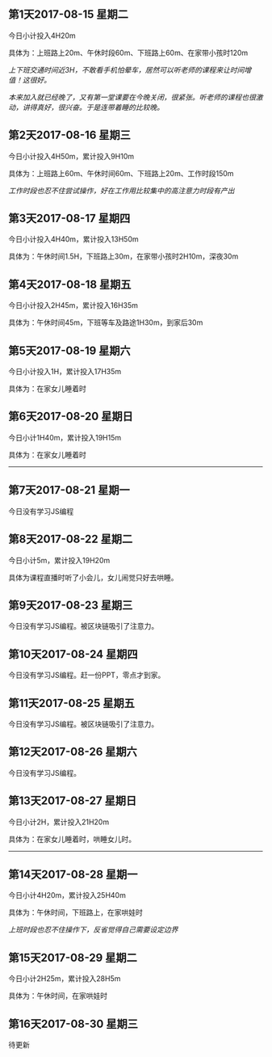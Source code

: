 ## 第1天2017-08-15 星期二

今日小计投入4H20m

具体为：上班路上20m、午休时段60m、下班路上60m、在家带小孩时120m

_上下班交通时间近3H，不敢看手机怕晕车，居然可以听老师的课程来让时间增值！这很好。_

_本来加入就已经晚了，又有第一堂课要在今晚关闭，很紧张。听老师的课程也很激动，讲得真好，很兴奋。于是连带着睡的比较晚。_

## 第2天2017-08-16 星期三

今日小计投入4H50m，累计投入9H10m

具体为：上班路上60m、午休时间60m、下班路上20m、工作时段150m

_工作时段也忍不住尝试操作，好在工作用比较集中的高注意力时段有产出_

## 第3天2017-08-17 星期四

今日小计投入4H40m，累计投入13H50m

具体为：午休时间1.5H，下班路上30m，在家带小孩时2H10m，深夜30m

## 第4天2017-08-18 星期五

今日小计投入2H45m，累计投入16H35m

具体为：午休时间45m，下班等车及路途1H30m，到家后30m

## 第5天2017-08-19 星期六

今日小计投入1H，累计投入17H35m

具体为：在家女儿睡着时

## 第6天2017-08-20 星期日

今日小计1H40m，累计投入19H15m

具体为：在家女儿睡着时

---

## 第7天2017-08-21 星期一

今日没有学习JS编程

## 第8天2017-08-22 星期二

今日小计5m，累计投入19H20m

具体为课程直播时听了小会儿，女儿闹觉只好去哄睡。

## 第9天2017-08-23 星期三

今日没有学习JS编程。被区块链吸引了注意力。

## 第10天2017-08-24 星期四

今日没有学习JS编程。赶一份PPT，零点才到家。

## 第11天2017-08-25 星期五

今日没有学习JS编程。被区块链吸引了注意力。

## 第12天2017-08-26 星期六

今日没有学习JS编程。

## 第13天2017-08-27 星期日

今日小计2H，累计投入21H20m

具体为：在家女儿睡着时，哄睡女儿时。

---

## 第14天2017-08-28 星期一

今日小计4H20m，累计投入25H40m

具体为：午休时间，下班路上，在家哄娃时

_上班时段也忍不住操作下，反省觉得自己需要设定边界_

## 第15天2017-08-29 星期二

今日小计2H25m，累计投入28H5m

具体为：午休时间，在家哄娃时

## 第16天2017-08-30 星期三

待更新